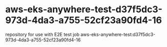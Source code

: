# aws-eks-anywhere-test-d37f5dc3-973d-4da3-a755-52cf23a90fd4-16
repository for use with E2E test job aws-eks-anywhere-test:d37f5dc3-973d-4da3-a755-52cf23a90fd4-16
